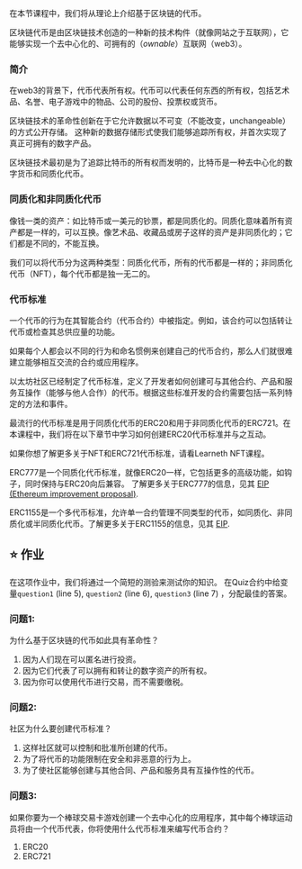 在本节课程中，我们将从理论上介绍基于区块链的代币。

区块链代币是由区块链技术创造的一种新的技术构件（就像网站之于互联网），它能够实现一个去中心化的、可拥有的（*ownable*）互联网（web3）。

### 简介
在web3的背景下，代币代表所有权。代币可以代表任何东西的所有权，包括艺术品、名誉、电子游戏中的物品、公司的股份、投票权或货币。

区块链技术的革命性创新在于它允许数据以不可变（不能改变，unchangeable）的方式公开存储。
这种新的数据存储形式使我们能够追踪所有权，并首次实现了真正可拥有的数字产品。

区块链技术最初是为了追踪比特币的所有权而发明的，比特币是一种去中心化的数字货币和同质化代币。

### 同质化和非同质化代币
像钱一类的资产：如比特币或一美元的钞票，都是同质化的。同质化意味着所有资产都是一样的，可以互换。像艺术品、收藏品或房子这样的资产是非同质化的；它们都是不同的，不能互换。  

我们可以将代币分为这两种类型：同质化代币，所有的代币都是一样的；非同质化代币（NFT），每个代币都是独一无二的。

### 代币标准
一个代币的行为在其智能合约（代币合约）中被指定。例如，该合约可以包括转让代币或检查其总供应量的功能。

如果每个人都会以不同的行为和命名惯例来创建自己的代币合约，那么人们就很难建立能够相互交流的合约或应用程序。

以太坊社区已经制定了代币标准，定义了开发者如何创建可与其他合约、产品和服务互操作（能够与他人合作）的代币。根据这些标准开发的合约需要包括一系列特定的方法和事件。

最流行的代币标准是用于同质化代币的ERC20和用于非同质化代币的ERC721。在本课程中，我们将在以下章节中学习如何创建ERC20代币标准并与之互动。

如果你想了解更多关于NFT和ERC721代币标准，请看Learneth NFT课程。

ERC777是一个同质化代币标准，就像ERC20一样，它包括更多的高级功能，如钩子，同时保持与ERC20向后兼容。 了解更多关于ERC777的信息，见其 <a href="https://eips.ethereum.org/EIPS/eip-777" target="_blank">EIP (Ethereum improvement proposal)</a>.

ERC1155是一个多代币标准，允许单一合约管理不同类型的代币，如同质化、非同质化或半同质化代币。了解更多关于ERC1155的信息，见其 <a href="https://eips.ethereum.org/EIPS/eip-1155" target="_blank">EIP</a>.

## ⭐️ 作业
在这项作业中，我们将通过一个简短的测验来测试你的知识。
在Quiz合约中给变量`question1` (line 5), `question2` (line 6), `question3` (line 7) ，分配最佳的答案。

### 问题1:
为什么基于区块链的代币如此具有革命性？
1. 因为人们现在可以匿名进行投资。
2. 因为它们代表了可以拥有和转让的数字资产的所有权。
3. 因为你可以使用代币进行交易，而不需要缴税。

### 问题2:
社区为什么要创建代币标准？
1. 这样社区就可以控制和批准所创建的代币。
2. 为了将代币的功能限制在安全和非恶意的行为上。
3. 为了使社区能够创建与其他合同、产品和服务具有互操作性的代币。

### 问题3:
如果你要为一个棒球交易卡游戏创建一个去中心化的应用程序，其中每个棒球运动员将由一个代币代表，你将使用什么代币标准来编写代币合约？
1. ERC20
2. ERC721